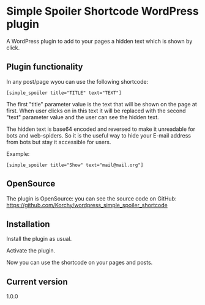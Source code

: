 # Simple Spoiler Shortcode WordPress plugin

A WordPress plugin to add to your pages a hidden text which is shown by click.

Plugin functionality
-

In any post/page wyou can use the following shortcode:

    [simple_spoiler title="TITLE" text="TEXT"]

The first "title" parameter value is the text that will be shown on the page at first. When user clicks on in this text it will be replaced with the second "text" parameter value and the user can see the hidden text.

The hidden text is base64 encoded and reversed to make it unreadable for bots and web-spiders. So it is the useful way to hide your E-mail address from bots but stay it accessible for users.

Example:

    [simple_spoiler title="Show" text="mail@mail.org"]


OpenSource
-
The plugin is OpenSource: you can see the source code on GitHub: https://github.com/Korchy/wordpress_simple_spoiler_shortcode

Installation
-
Install the plugin as usual.

Activate the plugin.

Now you can use the shortcode on your pages and posts.

Current version
-
1.0.0
